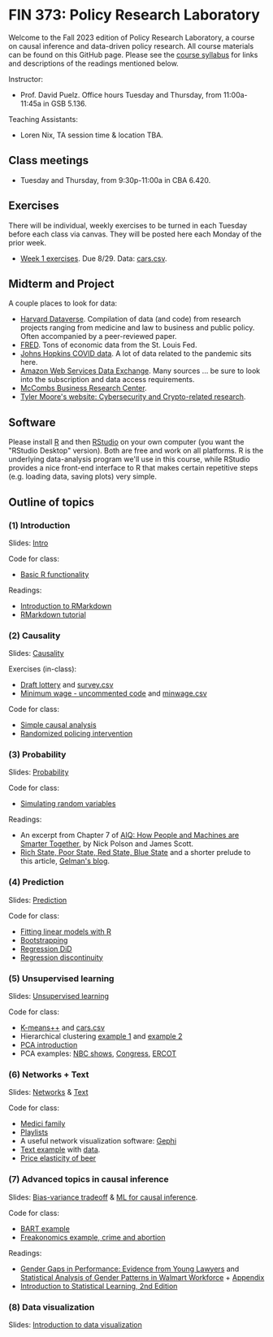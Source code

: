 # FIN 373: Policy Research Laboratory

Welcome to the Fall 2023 edition of Policy Research Laboratory, a course on causal inference and data-driven policy research.  All course materials can be found on this GitHub page.  Please see the [course syllabus](syllabus.pdf) for links and descriptions of the readings mentioned below.

Instructor:  
- Prof. David Puelz.  Office hours Tuesday and Thursday, from 11:00a-11:45a in GSB 5.136.

Teaching Assistants:
- Loren Nix, TA session time & location TBA.

## Class meetings

- Tuesday and Thursday, from 9:30p-11:00a in CBA 6.420.

## Exercises

There will be individual, weekly exercises to be turned in each Tuesday before each class via canvas.  They will be posted here each Monday of the prior week.  

- [Week 1 exercises](assignments/HW1.pdf). Due 8/29. Data: [cars.csv](data/cars.csv).
<!-- - [Week 2 exercises](assignments/HW2.pdf). Due 9/6. Data: [turnout.csv](data/turnout.csv) and [STAR.csv](data/STAR.csv).
- [Week 3 exercises](assignments/HW3.pdf). Due 9/13. Data: [gay.csv](data/gay.csv) and [leaders.csv](data/leaders.csv).
- [Week 4 exercises](assignments/HW4.pdf). Due 9/20. Data: [rosca.csv](data/rosca.csv) and [predimed.csv](data/predimed.csv).
- [Week 5 exercises](assignments/HW5.pdf). Due 9/27. Data: [fraud.RData](data/fraud.RData). 
- [Week 6 exercises](assignments/HW6.pdf). Due 10/4. Data: [justices.csv](data/justices.csv) and [yu2017sample.csv](data/yu2017sample.csv).
- [Week 7 exercises](assignments/HW7.pdf). Due 10/11. Data: [finlit15and18.csv](data/finlit15and18.csv) and [transfer.csv](data/transfer.csv).
- [Week 8 exercises](assignments/HW8.pdf). Due 10/18. Data: [electric-company.csv](data/electric-company.csv).
- Week 9 exercises. None - midterm!
- [Week 10 exercises](assignments/HW9.pdf). Due 11/1. Data: [social_marketing.csv](data/social_marketing.csv).
- [Week 11 exercises](assignments/HW10.pdf). Due 11/8.  This homework asks for initial project summaries.
- [Week 12 exercises](assignments/HW11.pdf). Due 11/15. Data: [newspapers.RData](data/newspapers.RData). -->


## Midterm and Project

<!-- Details about the midterm on 10/20 and the final project can be found [here](slides/PRL-project_midterm.pdf). -->

A couple places to look for data:
- [Harvard Dataverse](https://dataverse.harvard.edu).  Compilation of data (and code) from research projects ranging from medicine and law to business and public policy.  Often accompanied by a peer-reviewed paper.
- [FRED](https://fred.stlouisfed.org).  Tons of economic data from the St. Louis Fed.
- [Johns Hopkins COVID data](https://github.com/CSSEGISandData/COVID-19).  A lot of data related to the pandemic sits here.
- [Amazon Web Services Data Exchange](https://aws.amazon.com/marketplace/search/results?category=d5a43d97-558f-4be7-8543-cce265fe6d9d&FULFILLMENT_OPTION_TYPE=DATA_EXCHANGE&filters=FULFILLMENT_OPTION_TYPE).  Many sources ... be sure to look into the subscription and data access requirements.
- [McCombs Business Research Center](https://guides.lib.utexas.edu/BRC).
- [Tyler Moore's website: Cybersecurity and Crypto-related research](https://tylermoore.ens.utulsa.edu/pub.html).

## Software

Please install [R](http://www.r-project.org) and then [RStudio](http://www.rstudio.org) on your own computer (you want the "RStudio Desktop" version).  Both are free and work on all platforms.  R is the underlying data-analysis program we'll use in this course, while RStudio provides a nice front-end interface to R that makes certain repetitive steps (e.g. loading data, saving plots) very simple.

## Outline of topics  

### (1) Introduction

Slides: [Intro](slides/PRL-intro.pdf)

Code for class:
- [Basic R functionality](code/intro1.R)

Readings:  
- [Introduction to RMarkdown](http://rmarkdown.rstudio.com)  
- [RMarkdown tutorial](https://rmarkdown.rstudio.com/lesson-1.html)  

### (2) Causality

Slides: [Causality](slides/PRL-causality.pdf)

Exercises (in-class):
- [Draft lottery](code/draftlottery.md) and [survey.csv](data/survey.csv)
- [Minimum wage - uncommented code](code/causality_minwage.R) and [minwage.csv](data/minwage.csv)

Code for class:
- [Simple causal analysis](code/causality1.R)
- [Randomized policing intervention](code/causality_police.R)

### (3) Probability

Slides: [Probability](slides/PRL-probability.pdf)

Code for class:
- [Simulating random variables](code/probability.R)

Readings:  
- An excerpt from Chapter 7 of [AIQ: How People and Machines are Smarter Together](readings/AIQ_excerpt_contraceptive_effectiveness.pdf), by Nick Polson and James Scott.  
- [Rich State, Poor State, Red State, Blue State](http://www.stat.columbia.edu/~gelman/research/published/rb_qjps.pdf) and a shorter prelude to this article, [Gelman's blog](https://statmodeling.stat.columbia.edu/2005/11/07/income_matters/).

### (4) Prediction

Slides: [Prediction](slides/PRL-prediction.pdf)

Code for class:
- [Fitting linear models with R](code/linearmodels.R)
- [Bootstrapping](code/bootstrap.R)
- [Regression DiD](code/DiD.R)
- [Regression discontinuity](code/RD.R)

### (5) Unsupervised learning

Slides: [Unsupervised learning](slides/PRL-unsupervised.pdf)

Code for class:
- [K-means++](code/cars.R) and [cars.csv](data/cars.csv)
- Hierarchical clustering [example 1](code/linkage_minmax.R) and [example 2](code/hclust_examples.R)
- [PCA introduction](code/pca_intro.R)
- PCA examples: [NBC shows](code/nbc.R), [Congress](code/congress109.R), [ERCOT](code/ercot_PCA.R)

### (6) Networks + Text 

Slides: [Networks](slides/PRL-networks.pdf) & [Text](slides/PRL-text.pdf)

Code for class:
- [Medici family](code/medici.R)
- [Playlists](code/playlists.R)
- A useful network visualization software: [Gephi](https://gephi.org)
- [Text example](code/tm_examples.R) with [data](https://github.com/dpuelz/Policy-Research-Laboratory/tree/main/data/ReutersC50/C50test/SimonCowell).
- [Price elasticity of beer](code/smallbeer.R)

### (7) Advanced topics in causal inference

Slides: [Bias-variance tradeoff](slides/PRL-biasvariancetradeoff.pdf) & [ML for causal inference](slides/PRL-selectionandRIC.pdf).

Code for class:
- [BART example](code/makeBARTsim.R)
- [Freakonomics example, crime and abortion](code/levitt.R)

Readings:
- [Gender Gaps in Performance: Evidence from Young Lawyers](readings/gendergap_lawyers.pdf) and [Statistical Analysis of Gender Patterns in Walmart Workforce](readings/walmart.pdf) + [Appendix](readings/walmart_appendix.pdf)
- [Introduction to Statistical Learning, 2nd Edition](https://web.stanford.edu/~hastie/ISLR2/ISLRv2_website.pdf)

### (8) Data visualization

Slides: [Introduction to data visualization](slides/PRL-datavizslides.pdf)
